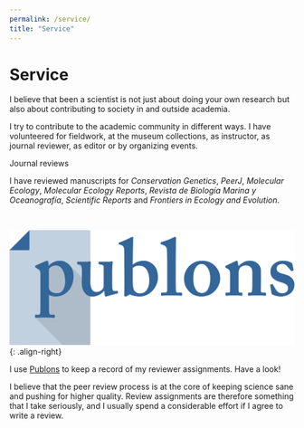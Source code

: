 ```yaml
---
permalink: /service/
title: "Service"
---
```


# Service
I believe that been a scientist is not just about doing your own research but also about contributing to society in and outside academia.

I try to contribute to the academic community in different ways. I have volunteered for fieldwork, at the museum collections, as instructor, as journal reviewer, as editor or by organizing events. 


Journal reviews

I have reviewed manuscripts for *Conservation Genetics*, *PeerJ*, *Molecular Ecology*, *Molecular Ecology Reports*, *Revista de Biología Marina y Oceanografía*, *Scientific Reports* and *Frontiers in Ecology and Evolution*.

<img src="{{ site.url }}{{ site.baseurl }}/assets/images/publons-logo.png" alt="" class="half">

![image-right](/assets/images/publons-logo.png){: .align-right}

I use [Publons](https://publons.com/researcher/1518390/andrea-a-cabrera/peer-review/) to keep a record of my reviewer assignments. Have a look!

I believe that the peer review process is at the core of keeping science sane and pushing for higher quality. Review assignments are therefore something that I take seriously, and I usually spend a considerable effort if I agree to write a review.

